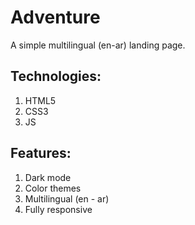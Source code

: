 # Adventure
A simple multilingual (en-ar) landing page.
## Technologies:
1. HTML5
2. CSS3
3. JS
## Features:
1. Dark mode
2. Color themes
3. Multilingual (en - ar)
4. Fully responsive
